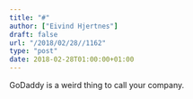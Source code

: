 ```yaml
---
title: "#"
author: ["Eivind Hjertnes"]
draft: false
url: "/2018/02/28//1162"
type: "post"
date: 2018-02-28T01:00:00+01:00
---
```


GoDaddy is a weird thing to call your company.
